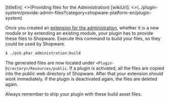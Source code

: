 [titleEn]: <>(Providing files for the Administration)
[wikiUrl]: <>(../plugin-system/provide-admin-files?category=shopware-platform-en/plugin-system)

Once you created an [extension for the administration](../10-administration/01-administration-start-development.md#create-your-first-plugin),
whether it is a new module or by extending an existing module,
your plugin has to provide these files to Shopware.
Execute this command to build your files, so they could be used by Shopware.

```bash
$ ./psh.phar administration:build
```

The generated files are now located under `<Plugin-Directory>/Resources/public`.
If a plugin is activated, all the files are copied into the public web directory of Shopware.
After that your extension should work immediately.
If the plugin is deactivated again, the files are deleted again.

Always remember to ship your plugin with these build asset files.
